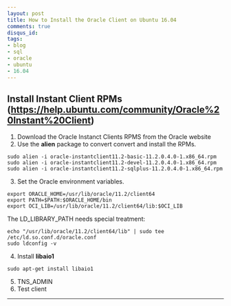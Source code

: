 ```yaml
---
layout: post
title: How to Install the Oracle Client on Ubuntu 16.04
comments: true
disqus_id: 
tags:
- blog
- sql
- oracle
- ubuntu
- 16.04
---
```


## Install Instant Client RPMs (https://help.ubuntu.com/community/Oracle%20Instant%20Client)
1. Download the Oracle Instanct Clients RPMS from the Oracle website
2. Use the **alien** package to convert convert and install the RPMs.

```
sudo alien -i oracle-instantclient11.2-basic-11.2.0.4.0-1.x86_64.rpm
sudo alien -i oracle-instantclient11.2-devel-11.2.0.4.0-1.x86_64.rpm
sudo alien -i oracle-instantclient11.2-sqlplus-11.2.0.4.0-1.x86_64.rpm
```
3. Set the Oracle environment variables.

```
export ORACLE_HOME=/usr/lib/oracle/11.2/client64
export PATH=$PATH:$ORACLE_HOME/bin
export OCI_LIB=/usr/lib/oracle/11.2/client64/lib:$OCI_LIB
```

The LD_LIBRARY_PATH needs special treatment:

```
echo "/usr/lib/oracle/11.2/client64/lib" | sudo tee /etc/ld.so.conf.d/oracle.conf
sudo ldconfig -v
```

4. Install **libaio1**

```
sudo apt-get install libaio1
```

5. TNS_ADMIN
6. Test client

---

